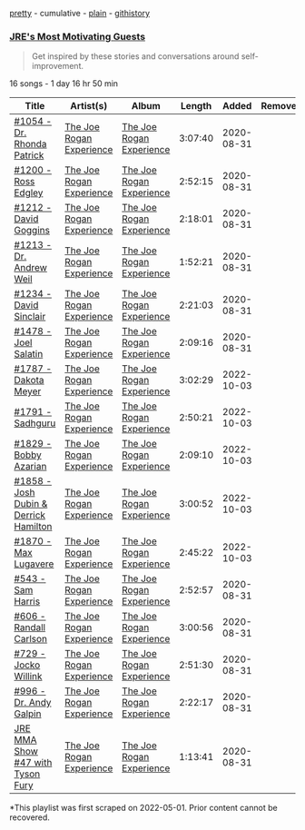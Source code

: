 [pretty](/playlists/pretty/37i9dQZF1DX6gAnC9ioCxB.md) - cumulative - [plain](/playlists/plain/37i9dQZF1DX6gAnC9ioCxB) - [githistory](https://github.githistory.xyz/mackorone/spotify-playlist-archive/blob/main/playlists/plain/37i9dQZF1DX6gAnC9ioCxB)

### [JRE's Most Motivating Guests](https://open.spotify.com/playlist/37i9dQZF1DX6gAnC9ioCxB)

> Get inspired by these stories and conversations around self\-improvement.

16 songs - 1 day 16 hr 50 min

| Title | Artist(s) | Album | Length | Added | Removed |
|---|---|---|---|---|---|
| [\#1054 \- Dr\. Rhonda Patrick](https://open.spotify.com/episode/3JGuLUtsJ32YBA7qI6IcsO) | [The Joe Rogan Experience](https://open.spotify.com/show/4rOoJ6Egrf8K2IrywzwOMk) | [The Joe Rogan Experience](https://open.spotify.com/show/4rOoJ6Egrf8K2IrywzwOMk) | 3:07:40 | 2020-08-31 |  |
| [\#1200 \- Ross Edgley](https://open.spotify.com/episode/2wFi4A1QkUyUj1cVhhScmU) | [The Joe Rogan Experience](https://open.spotify.com/show/4rOoJ6Egrf8K2IrywzwOMk) | [The Joe Rogan Experience](https://open.spotify.com/show/4rOoJ6Egrf8K2IrywzwOMk) | 2:52:15 | 2020-08-31 |  |
| [\#1212 \- David Goggins](https://open.spotify.com/episode/27QZ8gh5X27R9LRB02hD3n) | [The Joe Rogan Experience](https://open.spotify.com/show/4rOoJ6Egrf8K2IrywzwOMk) | [The Joe Rogan Experience](https://open.spotify.com/show/4rOoJ6Egrf8K2IrywzwOMk) | 2:18:01 | 2020-08-31 |  |
| [\#1213 \- Dr\. Andrew Weil](https://open.spotify.com/episode/0in3ntA6303CYpA3ASpeVe) | [The Joe Rogan Experience](https://open.spotify.com/show/4rOoJ6Egrf8K2IrywzwOMk) | [The Joe Rogan Experience](https://open.spotify.com/show/4rOoJ6Egrf8K2IrywzwOMk) | 1:52:21 | 2020-08-31 |  |
| [\#1234 \- David Sinclair](https://open.spotify.com/episode/0Gifr7mhEsQBI5oGzJomz2) | [The Joe Rogan Experience](https://open.spotify.com/show/4rOoJ6Egrf8K2IrywzwOMk) | [The Joe Rogan Experience](https://open.spotify.com/show/4rOoJ6Egrf8K2IrywzwOMk) | 2:21:03 | 2020-08-31 |  |
| [\#1478 \- Joel Salatin](https://open.spotify.com/episode/4ftPQAYtdWSzh23GadelrV) | [The Joe Rogan Experience](https://open.spotify.com/show/4rOoJ6Egrf8K2IrywzwOMk) | [The Joe Rogan Experience](https://open.spotify.com/show/4rOoJ6Egrf8K2IrywzwOMk) | 2:09:16 | 2020-08-31 |  |
| [\#1787 \- Dakota Meyer](https://open.spotify.com/episode/23UU1WhuEeHbXbTKIi7scJ) | [The Joe Rogan Experience](https://open.spotify.com/show/4rOoJ6Egrf8K2IrywzwOMk) | [The Joe Rogan Experience](https://open.spotify.com/show/4rOoJ6Egrf8K2IrywzwOMk) | 3:02:29 | 2022-10-03 |  |
| [\#1791 \- Sadhguru](https://open.spotify.com/episode/0zN02uiYg9KUwYs4JY8Nwg) | [The Joe Rogan Experience](https://open.spotify.com/show/4rOoJ6Egrf8K2IrywzwOMk) | [The Joe Rogan Experience](https://open.spotify.com/show/4rOoJ6Egrf8K2IrywzwOMk) | 2:50:21 | 2022-10-03 |  |
| [\#1829 \- Bobby Azarian](https://open.spotify.com/episode/7xA1gGIa9YCk9cmMrdnajv) | [The Joe Rogan Experience](https://open.spotify.com/show/4rOoJ6Egrf8K2IrywzwOMk) | [The Joe Rogan Experience](https://open.spotify.com/show/4rOoJ6Egrf8K2IrywzwOMk) | 2:09:10 | 2022-10-03 |  |
| [\#1858 \- Josh Dubin & Derrick Hamilton](https://open.spotify.com/episode/6UeUIxBVH2DnDSv9lH6qFF) | [The Joe Rogan Experience](https://open.spotify.com/show/4rOoJ6Egrf8K2IrywzwOMk) | [The Joe Rogan Experience](https://open.spotify.com/show/4rOoJ6Egrf8K2IrywzwOMk) | 3:00:52 | 2022-10-03 |  |
| [\#1870 \- Max Lugavere](https://open.spotify.com/episode/7fkDRpWn7bVWDDsDaOEy5y) | [The Joe Rogan Experience](https://open.spotify.com/show/4rOoJ6Egrf8K2IrywzwOMk) | [The Joe Rogan Experience](https://open.spotify.com/show/4rOoJ6Egrf8K2IrywzwOMk) | 2:45:22 | 2022-10-03 |  |
| [\#543 \- Sam Harris](https://open.spotify.com/episode/5aWHFm05DR7YCMs9Y2u4eF) | [The Joe Rogan Experience](https://open.spotify.com/show/4rOoJ6Egrf8K2IrywzwOMk) | [The Joe Rogan Experience](https://open.spotify.com/show/4rOoJ6Egrf8K2IrywzwOMk) | 2:52:57 | 2020-08-31 |  |
| [\#606 \- Randall Carlson](https://open.spotify.com/episode/0Sfwu85dxXHsz9VLoDTnie) | [The Joe Rogan Experience](https://open.spotify.com/show/4rOoJ6Egrf8K2IrywzwOMk) | [The Joe Rogan Experience](https://open.spotify.com/show/4rOoJ6Egrf8K2IrywzwOMk) | 3:00:56 | 2020-08-31 |  |
| [\#729 \- Jocko Willink](https://open.spotify.com/episode/6JNBgM4EALGH0ERfiSLFeC) | [The Joe Rogan Experience](https://open.spotify.com/show/4rOoJ6Egrf8K2IrywzwOMk) | [The Joe Rogan Experience](https://open.spotify.com/show/4rOoJ6Egrf8K2IrywzwOMk) | 2:51:30 | 2020-08-31 |  |
| [\#996 \- Dr\. Andy Galpin](https://open.spotify.com/episode/00upERqCfcMFYuPgfodV5M) | [The Joe Rogan Experience](https://open.spotify.com/show/4rOoJ6Egrf8K2IrywzwOMk) | [The Joe Rogan Experience](https://open.spotify.com/show/4rOoJ6Egrf8K2IrywzwOMk) | 2:22:17 | 2020-08-31 |  |
| [JRE MMA Show \#47 with Tyson Fury](https://open.spotify.com/episode/6hChfQF2Sj5aSkyr9peT7R) | [The Joe Rogan Experience](https://open.spotify.com/show/4rOoJ6Egrf8K2IrywzwOMk) | [The Joe Rogan Experience](https://open.spotify.com/show/4rOoJ6Egrf8K2IrywzwOMk) | 1:13:41 | 2020-08-31 |  |

\*This playlist was first scraped on 2022-05-01. Prior content cannot be recovered.
